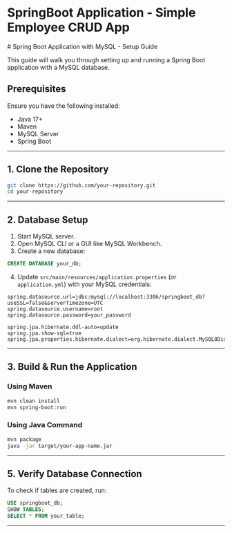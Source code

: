 <h1>SpringBoot Application - Simple Employee CRUD App</h1>
# Spring Boot Application with MySQL - Setup Guide

This guide will walk you through setting up and running a Spring Boot application with a MySQL database.

## Prerequisites

Ensure you have the following installed:

- Java 17+
- Maven
- MySQL Server
- Spring Boot

---

## 1. Clone the Repository

```sh
git clone https://github.com/your-repository.git
cd your-repository
```

---

## 2. Database Setup

1. Start MySQL server.
2. Open MySQL CLI or a GUI like MySQL Workbench.
3. Create a new database:

```sql
CREATE DATABASE your_db;
```

4. Update `src/main/resources/application.properties` (or `application.yml`) with your MySQL credentials:

```properties
spring.datasource.url=jdbc:mysql://localhost:3306/springboot_db?useSSL=false&serverTimezone=UTC
spring.datasource.username=root
spring.datasource.password=your_password

spring.jpa.hibernate.ddl-auto=update
spring.jpa.show-sql=true
spring.jpa.properties.hibernate.dialect=org.hibernate.dialect.MySQL8Dialect
```

---

## 3. Build & Run the Application

### Using Maven

```sh
mvn clean install
mvn spring-boot:run
```

### Using Java Command

```sh
mvn package
java -jar target/your-app-name.jar
```

---

## 5. Verify Database Connection

To check if tables are created, run:

```sql
USE springboot_db;
SHOW TABLES;
SELECT * FROM your_table;
```

---



